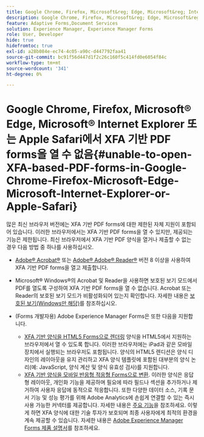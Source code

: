 ```yaml
---
title: Google Chrome, Firefox, Microsoft&reg; Edge, Microsoft&reg; Internet Explorer 또는 Apple Safari에서 XFA 기반 PDF forms을 열 수 없음
description: Google Chrome, Firefox, Microsoft&reg; Edge, Microsoft&reg; Internet Explorer 또는 Apple Safari에서 XFA 기반 PDF forms을 열 수 없음
feature: Adaptive Forms,Document Services
solution: Experience Manager, Experience Manager Forms
role: User, Developer
hide: true
hidefromtoc: true
exl-id: a28b084e-ec74-4c05-a90c-d447792faa41
source-git-commit: bc91f56d447d1f2c26c160f5c414fd0e6054f84c
workflow-type: tm+mt
source-wordcount: '341'
ht-degree: 0%

---
```


# Google Chrome, Firefox, Microsoft® Edge, Microsoft® Internet Explorer 또는 Apple Safari에서 XFA 기반 PDF forms을 열 수 없음{#unable-to-open-XFA-based-PDF-forms-in-Google-Chrome-Firefox-Microsoft-Edge-Microsoft-Internet-Explorer-or-Apple-Safari}

많은 최신 브라우저 버전에는 XFA 기반 PDF forms에 대한 제한된 자체 지원이 포함되어 있습니다. 이러한 브라우저에서는 XFA 기반 PDF forms을 열 수 있지만, 제공되는 기능은 제한됩니다. 최신 브라우저에서 XFA 기반 PDF 양식을 열거나 제출할 수 없는 경우 다음 방법 중 하나를 사용하십시오.

* [Adobe® Acrobat®](https://www.adobe.com/acrobat.html) 또는 [Adobe® Adobe® Reader®](https://get.adobe.com/reader/) 버전 8 이상을 사용하여 XFA 기반 PDF forms을 열고 제출합니다.
* Microsoft® Windows®의 Acrobat 및 Reader을 사용하면 보호된 보기 모드에서 PDF를 열도록 구성하여 XFA 기반 PDF forms을 열 수 없습니다. Acrobat 또는 Reader의 보호된 보기 모드가 비활성화되어 있는지 확인합니다. 자세한 내용은 [보호된 보기(Windows만 해당)](https://helpx.adobe.com/in/reader/using/protected-mode-windows.html)를 참조하십시오.
* (Forms 개발자용) Adobe Experience Manager Forms은 또한 다음을 지원합니다.

   * [XFA 기반 양식을 HTML5 Forms으로 렌더링](https://experienceleague.adobe.com/docs/experience-manager-65-lts/forms/html5-forms/introduction.html?#key-capabilities-of-html-forms-br) 양식을 HTML5에서 지원하는 브라우저에서 열 수 있도록 합니다. 이러한 브라우저에는 iPad과 같은 모바일 장치에서 실행되는 브라우저도 포함됩니다. 양식의 HTML5 렌디션은 양식 디자인의 레이아웃을 유지 관리하고 XFA 양식 템플릿에 포함된 대부분의 양식 논리(예: JavaScript, 양식 계산 및 양식 유효성 검사)를 지원합니다.
   * [XFA 기반 양식을 모바일 반응형 적응형 Forms으로 변환](https://experienceleague.adobe.com/docs/experience-manager-65-lts/forms/adaptive-forms-basic-authoring/creating-adaptive-form.html?#create-an-adaptive-form-based-on-an-xfa-form-template). 이러한 양식은 응답형 레이아웃, 개인화 기능을 제공하며 필요에 따라 필드나 섹션을 추가하거나 제거하여 사용자 응답에 동적으로 적응합니다. 또한 다양한 데이터 소스, 기록 문서 기능 및 성능 평가를 위해 Adobe Analytics에 손쉽게 연결할 수 있는 즉시 사용 가능한 커넥터를 제공합니다. 자세한 내용은 [주요 기능](https://experienceleague.adobe.com/docs/experience-manager-cloud-service/content/forms/forms-overview/home.html?lang=ko)을 참조하세요.
이렇게 하면 XFA 양식에 대한 기술 투자가 보호되며 최종 사용자에게 최적의 환경을 계속 제공할 수 있습니다. 자세한 내용은 [Adobe Experience Manager Forms 제품 설명서](https://experienceleague.adobe.com/docs/experience-manager-cloud-service/content/forms/forms-overview/home.html?lang=ko)를 참조하세요.
